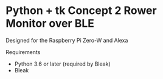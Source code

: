 # Python + tk Concept 2 Rower Monitor over BLE

Designed for the Raspberry Pi Zero-W and Alexa

Requirements
* Python 3.6 or later (required by Bleak)
* Bleak

